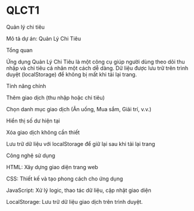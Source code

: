 # QLCT1
Quản lý chi tiêu 



Mô tả dự án: Quản Lý Chi Tiêu

Tổng quan

Ứng dụng Quản Lý Chi Tiêu là một công cụ giúp người dùng theo dõi thu nhập và chi tiêu cá nhân một cách dễ dàng. Dữ liệu được lưu trữ trên trình duyệt (localStorage) để không bị mất khi tải lại trang.



Tính năng chính

Thêm giao dịch (thu nhập hoặc chi tiêu)

 Chọn danh mục giao dịch (Ăn uống, Mua sắm, Giải trí, v.v.)

 Hiển thị số dư hiện tại

 Xóa giao dịch không cần thiết

 Lưu trữ dữ liệu với localStorage để giữ lại sau khi tải lại trang



Công nghệ sử dụng

HTML: Xây dựng giao diện trang web

CSS: Thiết kế và tạo phong cách cho ứng dụng

JavaScript: Xử lý logic, thao tác dữ liệu, cập nhật giao diện

LocalStorage: Lưu trữ dữ liệu giao dịch trên trình duyệt.
